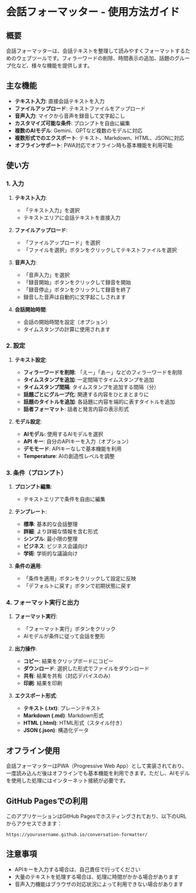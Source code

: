 # 会話フォーマッター - 使用方法ガイド

## 概要

会話フォーマッターは、会話テキストを整理して読みやすくフォーマットするためのウェブツールです。フィラーワードの削除、時間表示の追加、話題のグループ化など、様々な機能を提供します。

## 主な機能

- **テキスト入力**: 直接会話テキストを入力
- **ファイルアップロード**: テキストファイルをアップロード
- **音声入力**: マイクから音声を録音して文字起こし
- **カスタマイズ可能な条件**: プロンプトを自由に編集
- **複数のAIモデル**: Gemini、GPTなど複数のモデルに対応
- **複数形式でのエクスポート**: テキスト、Markdown、HTML、JSONに対応
- **オフラインサポート**: PWA対応でオフライン時も基本機能を利用可能

## 使い方

### 1. 入力

1. **テキスト入力**:
   - 「テキスト入力」を選択
   - テキストエリアに会話テキストを直接入力

2. **ファイルアップロード**:
   - 「ファイルアップロード」を選択
   - 「ファイルを選択」ボタンをクリックしてテキストファイルを選択

3. **音声入力**:
   - 「音声入力」を選択
   - 「録音開始」ボタンをクリックして録音を開始
   - 「録音停止」ボタンをクリックして録音を終了
   - 録音した音声は自動的に文字起こしされます

4. **会話開始時間**:
   - 会話の開始時間を設定（オプション）
   - タイムスタンプの計算に使用されます

### 2. 設定

1. **テキスト設定**:
   - **フィラーワードを削除**: 「えー」「あー」などのフィラーワードを削除
   - **タイムスタンプを追加**: 一定間隔でタイムスタンプを追加
   - **タイムスタンプ間隔**: タイムスタンプを追加する間隔（分）
   - **話題ごとにグループ化**: 関連する内容をひとまとまりに
   - **話題のタイトルを追加**: 各話題に内容を端的に表すタイトルを追加
   - **話者フォーマット**: 話者と発言内容の表示形式

2. **モデル設定**:
   - **AIモデル**: 使用するAIモデルを選択
   - **API キー**: 自分のAPIキーを入力（オプション）
   - **デモモード**: APIキーなしで基本機能を利用
   - **Temperature**: AIの創造性レベルを調整

### 3. 条件（プロンプト）

1. **プロンプト編集**:
   - テキストエリアで条件を自由に編集

2. **テンプレート**:
   - **標準**: 基本的な会話整理
   - **詳細**: より詳細な情報を含む形式
   - **シンプル**: 最小限の整理
   - **ビジネス**: ビジネス会議向け
   - **学術**: 学術的な議論向け

3. **条件の適用**:
   - 「条件を適用」ボタンをクリックして設定に反映
   - 「デフォルトに戻す」ボタンで初期状態に戻す

### 4. フォーマット実行と出力

1. **フォーマット実行**:
   - 「フォーマット実行」ボタンをクリック
   - AIモデルが条件に従って会話を整形

2. **出力操作**:
   - **コピー**: 結果をクリップボードにコピー
   - **ダウンロード**: 選択した形式でファイルをダウンロード
   - **共有**: 結果を共有（対応デバイスのみ）
   - **印刷**: 結果を印刷

3. **エクスポート形式**:
   - **テキスト (.txt)**: プレーンテキスト
   - **Markdown (.md)**: Markdown形式
   - **HTML (.html)**: HTML形式（スタイル付き）
   - **JSON (.json)**: 構造化データ

## オフライン使用

会話フォーマッターはPWA（Progressive Web App）として実装されており、一度読み込んだ後はオフラインでも基本機能を利用できます。ただし、AIモデルを使用した処理にはインターネット接続が必要です。

## GitHub Pagesでの利用

このアプリケーションはGitHub Pagesでホスティングされており、以下のURLからアクセスできます：

```
https://yourusername.github.io/conversation-formatter/
```

## 注意事項

- APIキーを入力する場合は、自己責任で行ってください
- 大量のテキストを処理する場合は、処理に時間がかかる場合があります
- 音声入力機能はブラウザの対応状況によって利用できない場合があります
